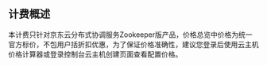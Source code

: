 ## 计费概述
本计费只针对京东云分布式协调服务Zookeeper版产品，价格总览中价格为统一官方标价，不包用户括折扣优惠，为了保证价格准确性，建议您登录后使用云主机价格计算器或登录控制台云主机创建页面查看配置价格。</br>
